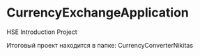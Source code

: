 # CurrencyExchangeApplication
HSE Introduction Project

Итоговый проект находится в папке: CurrencyConverterNikitas
